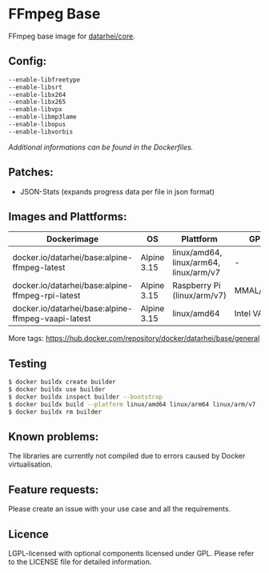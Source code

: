 # FFmpeg Base
FFmpeg base image for [datarhei/core](https://github.com/datarhei/core).

## Config:
```sh
--enable-libfreetype
--enable-libsrt
--enable-libx264
--enable-libx265
--enable-libvpx
--enable-libmp3lame
--enable-libopus
--enable-libvorbis
```
*Additional informations can be found in the Dockerfiles.*

## Patches:
- JSON-Stats (expands progress data per file in json format)

## Images and Plattforms:
Dockerimage | OS | Plattform | GPU
-----------|----|-----------|----
docker.io/datarhei/base:alpine-ffmpeg-latest | Alpine 3.15 | linux/amd64, linux/arm64, linux/arm/v7 | -
docker.io/datarhei/base:alpine-ffmpeg-rpi-latest | Alpine 3.15 | Raspberry Pi (linux/arm/v7) | MMAL/OMX
docker.io/datarhei/base:alpine-ffmpeg-vaapi-latest | Alpine 3.15 | linux/amd64 | Intel VAAPI

More tags: https://hub.docker.com/repository/docker/datarhei/base/general

## Testing
```sh
$ docker buildx create builder
$ docker buildx use builder
$ docker buildx inspect builder --bootstrap
$ docker buildx build --platform linux/amd64 linux/arm64 linux/arm/v7 -f Dockerfile -t ffmpeg:dev --load .
$ docker buildx rm builder
```

## Known problems:
The libraries are currently not compiled due to errors caused by Docker virtualisation. 

## Feature requests:
Please create an issue with your use case and all the requirements.

## Licence
LGPL-licensed with optional components licensed under GPL. Please refer to the LICENSE file for detailed information.
